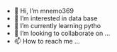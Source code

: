 - 👋 Hi, I’m mnemo369
- 👀 I’m interested in data base
- 🌱 I’m currently learning pytho
- 💞️ I’m looking to collaborate on ...
- 📫 How to reach me ...

<!---
mnemo369/mnemo369 is a ✨ special ✨ repository because its `README.md` (this file) appears on your GitHub profile.
You can click the Preview link to take a look at your changes.
--->
